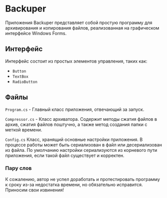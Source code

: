 # Backuper
Приложения Backuper представляет собой простую программу для архивирования и копирования файлов, реализованная на графическом интерфейсе Windows Forms.

## Интерфейс
Интерфейс состоит из простых элементов управления, таких как:
* ```Button```
* ```TextBox```
* ```RadioButton```

## Файлы

```Program.cs``` - Главный класс приложения, отвечающий за запуск.

```Compressor.cs``` - Класс архиватора. Содержит методы сжатия файлов в архив, сжатия файлов поштучно, а также метод создания папки с меткой времени.

```Config.cs``` Класс, хранящий основные настройки приложения. В процессе работы может быть сериализован в файл или десериализован из файла. По умолчанию настройки сериализуются из корневого пути приложения, если такой файл существует и корректен.

### Пару слов
К сожалению, автор не успел доработать и протестировать программу к сроку из-за недостатка времени, но обязательно исправится. Приносим свои извинения!

